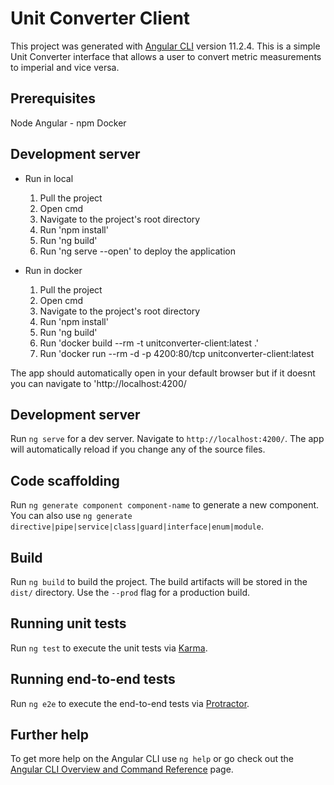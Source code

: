 # Unit Converter Client

This project was generated with [Angular CLI](https://github.com/angular/angular-cli) version 11.2.4.
This is a simple Unit Converter interface that allows a user to convert metric measurements to imperial and vice versa.

## Prerequisites
Node
Angular - npm
Docker

## Development server 
- Run in local
  1. Pull the project
  2. Open cmd   
  3. Navigate to the project's root directory
  4. Run 'npm install' 
  5. Run 'ng build'
  6. Run 'ng serve --open' to deploy the application

- Run in docker
  1. Pull the project
  2. Open cmd
  3. Navigate to the project's root directory
  4. Run 'npm install'
  5. Run 'ng build'
  6. Run 'docker build --rm -t unitconverter-client:latest .'
  7. Run 'docker run --rm -d -p 4200:80/tcp unitconverter-client:latest
  
The app should automatically open in your default browser but if it doesnt you can navigate to 'http://localhost:4200/

## Development server

Run `ng serve` for a dev server. Navigate to `http://localhost:4200/`. The app will automatically reload if you change any of the source files.

## Code scaffolding

Run `ng generate component component-name` to generate a new component. You can also use `ng generate directive|pipe|service|class|guard|interface|enum|module`.

## Build

Run `ng build` to build the project. The build artifacts will be stored in the `dist/` directory. Use the `--prod` flag for a production build.

## Running unit tests

Run `ng test` to execute the unit tests via [Karma](https://karma-runner.github.io).

## Running end-to-end tests

Run `ng e2e` to execute the end-to-end tests via [Protractor](http://www.protractortest.org/).

## Further help

To get more help on the Angular CLI use `ng help` or go check out the [Angular CLI Overview and Command Reference](https://angular.io/cli) page.
